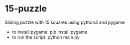 # 15-puzzle
Sliding puzzle with 15 squares using python3 and pygame
- to install pygame: pip install pygame
- to run the script: python main.py
